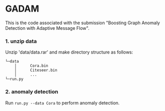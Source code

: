 # GADAM
This is the code associated with the submission "Boosting Graph Anomaly Detection with Adaptive Message Flow".

### 1. unzip data
Unzip 'data/data.rar' and make directory structure as follows:
```
└─data
    │      Cora.bin
    │      Citeseer.bin
    │      ...
└─run.py
```
### 2. anomaly detection
Run `run.py --data Cora` to perform anomaly detection.
